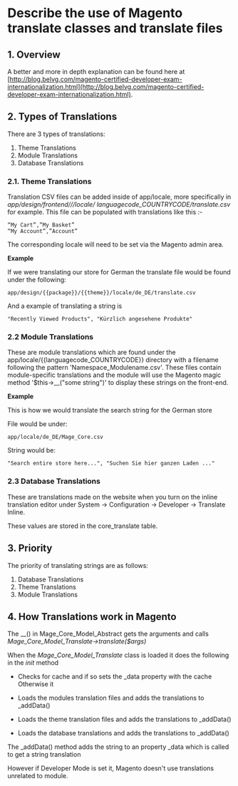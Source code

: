 # Describe the use of Magento translate classes and translate files

## 1. Overview

A better and more in depth explanation can be found here at
[http://blog.belvg.com/magento-certified-developer-exam-internationalization.html](http://blog.belvg.com/magento-certified-developer-exam-internationalization.html).


## 2. Types of Translations

There are 3 types of translations:

1. Theme Translations
2. Module Translations
3. Database Translations


### 2.1. Theme Translations

Translation CSV files can be added inside of app/locale, more specifically in *app/design/frontend/<package>/<theme>/locale/ languagecode_COUNTRYCODE/translate.csv* for example.
This file can be populated with translations like this :-

    “My Cart”,”My Basket”
    “My Account”,”Account”

The corresponding locale will need to be set via the Magento admin area.

**Example**

If we were translating our store for German the translate file would be found under the following:

    app/design/{{package}}/{{theme}}/locale/de_DE/translate.csv

And a example of translating a string is

    "Recently Viewed Products", "Kürzlich angesehene Produkte"

### 2.2 Module Translations

These are module translations which are found under the app/locale/{{languagecode_COUNTRYCODE}} directory with a filename following the pattern 'Namespace_Modulename.csv'. These files contain module-specific translations and the module will use the Magento magic method '$this->__("some string")' to display these strings on the front-end.

**Example**

This is how we would translate the search string for the German store

File would be under:

    app/locale/de_DE/Mage_Core.csv


String would be:

    "Search entire store here...", "Suchen Sie hier ganzen Laden ..."


### 2.3 Database Translations


These are translations made on the website when you turn on the inline translation editor under System -> Configuration -> Developer -> Translate Inline.

These values are stored in the core_translate table.


## 3. Priority

The priority of translating strings are as follows:

1. Database Translations
2. Theme Translations
3. Module Translations



## 4. How Translations work in Magento

The __() in Mage_Core_Model_Abstract gets the arguments and calls *Mage_Core_Model_Translate->translate($args)*

When the *Mage_Core_Model_Translate* class is loaded it does the following in the *init* method

- Checks for cache and if so sets the _data property with the cache
Otherwise it

- Loads the modules translation files and adds the translations to _addData()
- Loads the theme translation files and adds the translations to _addData()
- Loads the database translations and adds the translations to _addData()

The _addData() method adds the string to an property _data which is called to get a string translation

However if Developer Mode is set it, Magento doesn't use translations unrelated to module.
